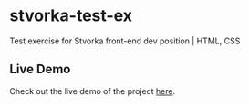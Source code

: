 # stvorka-test-ex

Test exercise for Stvorka front-end dev position | HTML, CSS

## Live Demo

Check out the live demo of the project [here](https://clinquant-scone-dd12cc.netlify.app/).
